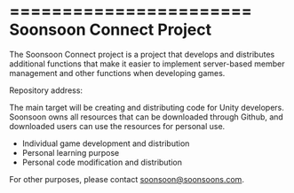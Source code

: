 =======================
Soonsoon Connect Project
=======================

The Soonsoon Connect project is a project that develops and distributes additional functions that make it easier to implement server-based member management and other functions when developing games.

Repository address:

The main target will be creating and distributing code for Unity developers.
Soonsoon owns all resources that can be downloaded through Github, and downloaded users can use the resources for personal use.

- Individual game development and distribution
- Personal learning purpose
- Personal code modification and distribution

For other purposes, please contact soonsoon@soonsoons.com.
